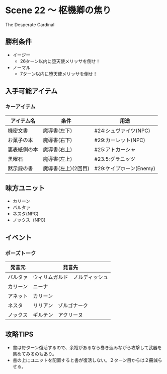 # Scene 22 ～ 枢機卿の焦り  

The Desperate Cardinal

## 勝利条件 

- イージー
  - 26ターン以内に堕天使メリッサを倒せ！
- ノーマル
  - 7ターン以内に堕天使メリッサを倒せ！

## 入手可能アイテム 

### キーアイテム

|アイテム名|条件|用途|
|---|---|---|
|機密文書|魔導書(左下)|#24:シュヴァイツ(NPC)|
|お菓子の本|魔導書(右下)|#29:カーレット(NPC)|
|裏表紙側の本|魔導書(右上)|#25:アトカーシャ|
|黒曜石|魔導書(左上)|#23.5:グラニッツ|
|黙示録の書|魔導書(左上)(2回目)|#29:ケイプホーン(Enemy)|

## 味方ユニット 

- カリーン
- バルタァ
- ネスタ(NPC)
- ノックス（NPC)

## イベント 

### ポーズトーク

|発言元|発言先|
|---|---|
|バルタァ|ウィリムガルド　ノルディッシュ|
|カリーン|ニーナ|
|アネット|カリーン|
|ネスタ|リリアン　ゾルゴナーク|
|ノックス|ギルテン　アクリーヌ|

## 攻略TIPS 

- 書は毎ターン復活するので、余裕があるなら巻き込みながら攻撃して武器を集めてみるのもあり。
- 書の上にユニットを配置すると書が復活しない。２ターン目からは２冊減らせる。

